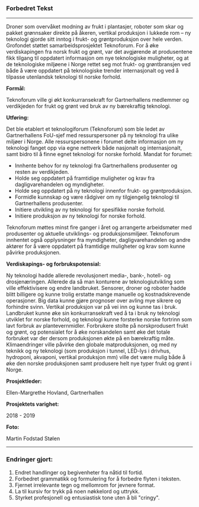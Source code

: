 ### Forbedret Tekst
---

Droner som overvåket modning av frukt i plantasjer, roboter som skar og pakket grønnsaker direkte på åkeren, vertikal produksjon i lukkede rom – ny teknologi gjorde sitt inntog i frukt- og grøntproduksjon over hele verden. Grofondet støttet samarbeidsprosjektet Teknoforum. For å øke verdiskapingen fra norsk frukt og grønt, var det avgjørende at produsentene fikk tilgang til oppdatert informasjon om nye teknologiske muligheter, og at de teknologiske miljøene i Norge rettet seg mot frukt- og grøntbransjen ved både å være oppdatert på teknologiske trender internasjonalt og ved å tilpasse utenlandsk teknologi til norske forhold.

**Formål:**

Teknoforum ville gi økt konkurransekraft for Gartnerhallens medlemmer og verdikjeden for frukt og grønt ved bruk av ny bærekraftig teknologi.

**Utføring:**

Det ble etablert et teknologiforum (Teknoforum) som ble ledet av Gartnerhallens FoU-sjef med ressurspersoner på ny teknologi fra ulike miljøer i Norge. Alle ressurspersonene i forumet delte informasjon om ny teknologi fanget opp via egne nettverk både nasjonalt og internasjonalt, samt bidro til å finne egnet teknologi for norske forhold. Mandat for forumet:
* Innhente behov for ny teknologi fra Gartnerhallens produsenter og resten av verdikjeden.
* Holde seg oppdatert på framtidige muligheter og krav fra dagligvarehandelen og myndigheter.
* Holde seg oppdatert på ny teknologi innenfor frukt- og grøntproduksjon.
* Formidle kunnskap og være rådgiver om ny tilgjengelig teknologi til Gartnerhallens produsenter.
* Initiere utvikling av ny teknologi for spesifikke norske forhold.
* Initiere produksjon av ny teknologi for norske forhold.

Teknoforum møttes minst fire ganger i året og arrangerte arbeidsmøter med produsenter og aktuelle utviklings- og produksjonsmiljøer. Teknoforum innhentet også opplysninger fra myndigheter, dagligvarehandelen og andre aktører for å være oppdatert på framtidige muligheter og krav som kunne påvirke produksjonen.

**Verdiskapings- og forbrukspotensial:**

Ny teknologi hadde allerede revolusjonert media-, bank-, hotell- og drosjenæringen. Allerede da så man konturene av teknologiutvikling som ville effektivisere og endre landbruket. Sensorer, droner og roboter hadde blitt billigere og kunne trolig erstatte mange manuelle og kostnadskrevende operasjoner. Big data kunne gjøre prognoser over avling mye sikrere og forhindre svinn. Vertikal produksjon var på vei inn og kunne tas i bruk. Landbruket kunne øke sin konkurransekraft ved å ta i bruk ny teknologi utviklet for norske forhold, og teknologi kunne forsterke norske fortrinn som lavt forbruk av plantevernmidler. Forbrukere stolte på norskprodusert frukt og grønt, og potensialet for å øke norskandelen samt øke det totale forbruket var der dersom produksjonen økte på en bærekraftig måte. Klimaendringer ville påvirke den globale matproduksjonen, og med ny teknikk og ny teknologi (som produksjon i tunnel, LED-lys i drivhus, hydroponi, akvaponi, vertikal produksjon mm) ville det være mulig både å øke den norske produksjonen samt produsere helt nye typer frukt og grønt i Norge.

**Prosjektleder:**

Ellen-Margrethe Hovland, Gartnerhallen

**Prosjektets varighet:**

2018 - 2019

**Foto:**

Martin Fodstad Stølen

---

### Endringer gjort:
1. Endret handlinger og begivenheter fra nåtid til fortid.
2. Forbedret grammatikk og formulering for å forbedre flyten i teksten.
3. Fjernet irrelevante tegn og mellomrom for jevnere format.
4. La til kursiv for trykk på noen nøkkelord og uttrykk.
5. Styrket profesjonell og entusiastisk tone uten å bli "cringy".
